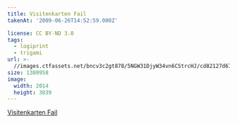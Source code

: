```yaml
---
title: Visitenkarten Fail
takenAt: '2009-06-26T14:52:59.000Z'

license: CC BY-ND 3.0
tags:
  - logiprint
  - trigami
url: >-
  //images.ctfassets.net/bncv3c2gt878/5NGW31DjyW34vn6CStrcHJ/cd82127d678bf8e75d5f7a1745141d02/visitenkarten-fail_4353796936_o
size: 1380958
image:
  width: 2014
  height: 3039
---
```


[Visitenkarten Fail](http://m.tacker.org/blog/2018.visitenkarten-fail.html)
